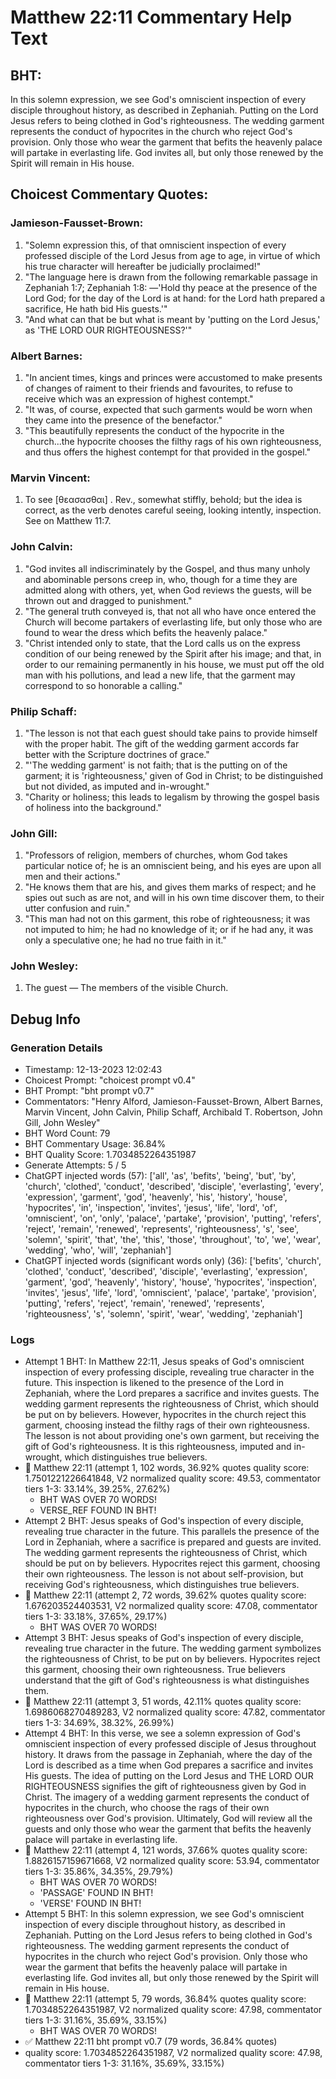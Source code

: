 # Matthew 22:11 Commentary Help Text

## BHT:
In this solemn expression, we see God's omniscient inspection of every disciple throughout history, as described in Zephaniah. Putting on the Lord Jesus refers to being clothed in God's righteousness. The wedding garment represents the conduct of hypocrites in the church who reject God's provision. Only those who wear the garment that befits the heavenly palace will partake in everlasting life. God invites all, but only those renewed by the Spirit will remain in His house.

## Choicest Commentary Quotes:
### Jamieson-Fausset-Brown:
1. "Solemn expression this, of that omniscient inspection of every professed disciple of the Lord Jesus from age to age, in virtue of which his true character will hereafter be judicially proclaimed!" 
2. "The language here is drawn from the following remarkable passage in Zephaniah 1:7; Zephaniah 1:8: —'Hold thy peace at the presence of the Lord God; for the day of the Lord is at hand: for the Lord hath prepared a sacrifice, He hath bid His guests.'"
3. "And what can that be but what is meant by 'putting on the Lord Jesus,' as 'THE LORD OUR RIGHTEOUSNESS?'"

### Albert Barnes:
1. "In ancient times, kings and princes were accustomed to make presents of changes of raiment to their friends and favourites, to refuse to receive which was an expression of highest contempt."
2. "It was, of course, expected that such garments would be worn when they came into the presence of the benefactor."
3. "This beautifully represents the conduct of the hypocrite in the church...the hypocrite chooses the filthy rags of his own righteousness, and thus offers the highest contempt for that provided in the gospel."

### Marvin Vincent:
1. To see [θεασασθαι] . Rev., somewhat stiffly, behold; but the idea is correct, as the verb denotes careful seeing, looking intently, inspection. See on Matthew 11:7.


### John Calvin:
1. "God invites all indiscriminately by the Gospel, and thus many unholy and abominable persons creep in, who, though for a time they are admitted along with others, yet, when God reviews the guests, will be thrown out and dragged to punishment."
2. "The general truth conveyed is, that not all who have once entered the Church will become partakers of everlasting life, but only those who are found to wear the dress which befits the heavenly palace."
3. "Christ intended only to state, that the Lord calls us on the express condition of our being renewed by the Spirit after his image; and that, in order to our remaining permanently in his house, we must put off the old man with his pollutions, and lead a new life, that the garment may correspond to so honorable a calling."

### Philip Schaff:
1. "The lesson is not that each guest should take pains to provide himself with the proper habit. The gift of the wedding garment accords far better with the Scripture doctrines of grace."
2. "'The wedding garment' is not faith; that is the putting on of the garment; it is 'righteousness,' given of God in Christ; to be distinguished but not divided, as imputed and in-wrought."
3. "Charity or holiness; this leads to legalism by throwing the gospel basis of holiness into the background."

### John Gill:
1. "Professors of religion, members of churches, whom God takes particular notice of; he is an omniscient being, and his eyes are upon all men and their actions."
2. "He knows them that are his, and gives them marks of respect; and he spies out such as are not, and will in his own time discover them, to their utter confusion and ruin."
3. "This man had not on this garment, this robe of righteousness; it was not imputed to him; he had no knowledge of it; or if he had any, it was only a speculative one; he had no true faith in it."

### John Wesley:
1. The guest — The members of the visible Church.



## Debug Info
### Generation Details
- Timestamp: 12-13-2023 12:02:43
- Choicest Prompt: "choicest prompt v0.4"
- BHT Prompt: "bht prompt v0.7"
- Commentators: "Henry Alford, Jamieson-Fausset-Brown, Albert Barnes, Marvin Vincent, John Calvin, Philip Schaff, Archibald T. Robertson, John Gill, John Wesley"
- BHT Word Count: 79
- BHT Commentary Usage: 36.84%
- BHT Quality Score: 1.7034852264351987
- Generate Attempts: 5 / 5
- ChatGPT injected words (57):
	['all', 'as', 'befits', 'being', 'but', 'by', 'church', 'clothed', 'conduct', 'described', 'disciple', 'everlasting', 'every', 'expression', 'garment', 'god', 'heavenly', 'his', 'history', 'house', 'hypocrites', 'in', 'inspection', 'invites', 'jesus', 'life', 'lord', 'of', 'omniscient', 'on', 'only', 'palace', 'partake', 'provision', 'putting', 'refers', 'reject', 'remain', 'renewed', 'represents', 'righteousness', 's', 'see', 'solemn', 'spirit', 'that', 'the', 'this', 'those', 'throughout', 'to', 'we', 'wear', 'wedding', 'who', 'will', 'zephaniah']
- ChatGPT injected words (significant words only) (36):
	['befits', 'church', 'clothed', 'conduct', 'described', 'disciple', 'everlasting', 'expression', 'garment', 'god', 'heavenly', 'history', 'house', 'hypocrites', 'inspection', 'invites', 'jesus', 'life', 'lord', 'omniscient', 'palace', 'partake', 'provision', 'putting', 'refers', 'reject', 'remain', 'renewed', 'represents', 'righteousness', 's', 'solemn', 'spirit', 'wear', 'wedding', 'zephaniah']

### Logs
- Attempt 1 BHT: In Matthew 22:11, Jesus speaks of God's omniscient inspection of every professing disciple, revealing true character in the future. This inspection is likened to the presence of the Lord in Zephaniah, where the Lord prepares a sacrifice and invites guests. The wedding garment represents the righteousness of Christ, which should be put on by believers. However, hypocrites in the church reject this garment, choosing instead the filthy rags of their own righteousness. The lesson is not about providing one's own garment, but receiving the gift of God's righteousness. It is this righteousness, imputed and in-wrought, which distinguishes true believers.
- 🔄 Matthew 22:11 (attempt 1, 102 words, 36.92% quotes quality score: 1.7501221226641848, V2 normalized quality score: 49.53, commentator tiers 1-3: 33.14%, 39.25%, 27.62%) 
	- BHT WAS OVER 70 WORDS! 
	- VERSE_REF FOUND IN BHT!
- Attempt 2 BHT: Jesus speaks of God's inspection of every disciple, revealing true character in the future. This parallels the presence of the Lord in Zephaniah, where a sacrifice is prepared and guests are invited. The wedding garment represents the righteousness of Christ, which should be put on by believers. Hypocrites reject this garment, choosing their own righteousness. The lesson is not about self-provision, but receiving God's righteousness, which distinguishes true believers.
- 🔄 Matthew 22:11 (attempt 2, 72 words, 39.62% quotes quality score: 1.676203524403531, V2 normalized quality score: 47.08, commentator tiers 1-3: 33.18%, 37.65%, 29.17%) 
	- BHT WAS OVER 70 WORDS!
- Attempt 3 BHT: Jesus speaks of God's inspection of every disciple, revealing true character in the future. The wedding garment symbolizes the righteousness of Christ, to be put on by believers. Hypocrites reject this garment, choosing their own righteousness. True believers understand that the gift of God's righteousness is what distinguishes them.
- 🔄 Matthew 22:11 (attempt 3, 51 words, 42.11% quotes quality score: 1.6986068270489283, V2 normalized quality score: 47.82, commentator tiers 1-3: 34.69%, 38.32%, 26.99%)
- Attempt 4 BHT: In this verse, we see a solemn expression of God's omniscient inspection of every professed disciple of Jesus throughout history. It draws from the passage in Zephaniah, where the day of the Lord is described as a time when God prepares a sacrifice and invites His guests. The idea of putting on the Lord Jesus and THE LORD OUR RIGHTEOUSNESS signifies the gift of righteousness given by God in Christ. The imagery of a wedding garment represents the conduct of hypocrites in the church, who choose the rags of their own righteousness over God's provision. Ultimately, God will review all the guests and only those who wear the garment that befits the heavenly palace will partake in everlasting life.
- 🔄 Matthew 22:11 (attempt 4, 121 words, 37.66% quotes quality score: 1.8826157159671668, V2 normalized quality score: 53.94, commentator tiers 1-3: 35.86%, 34.35%, 29.79%) 
	- BHT WAS OVER 70 WORDS! 
	- 'PASSAGE' FOUND IN BHT! 
	- 'VERSE' FOUND IN BHT!
- Attempt 5 BHT: In this solemn expression, we see God's omniscient inspection of every disciple throughout history, as described in Zephaniah. Putting on the Lord Jesus refers to being clothed in God's righteousness. The wedding garment represents the conduct of hypocrites in the church who reject God's provision. Only those who wear the garment that befits the heavenly palace will partake in everlasting life. God invites all, but only those renewed by the Spirit will remain in His house.
- 🔄 Matthew 22:11 (attempt 5, 79 words, 36.84% quotes quality score: 1.7034852264351987, V2 normalized quality score: 47.98, commentator tiers 1-3: 31.16%, 35.69%, 33.15%) 
	- BHT WAS OVER 70 WORDS!
- ✅ Matthew 22:11 bht prompt v0.7 (79 words, 36.84% quotes)
- quality score: 1.7034852264351987, V2 normalized quality score: 47.98, commentator tiers 1-3: 31.16%, 35.69%, 33.15%)